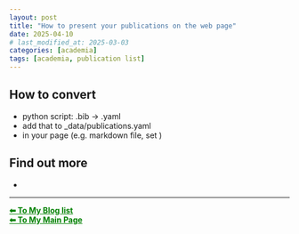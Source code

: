 ```yaml
---
layout: post
title: "How to present your publications on the web page"
date: 2025-04-10
# last_modified_at: 2025-03-03
categories: [academia]
tags: [academia, publication list]
---
```



## How to convert
- python script: .bib -> .yaml
- add that to _data/publications.yaml
- in your page (e.g. markdown file, set )



## <span id="ref"> Find out more </span>
- 

--- 
<a href="{{ site.baseurl }}/blog/" style="color:green;"><strong>⬅ To My Blog list</strong></a><br>
<a href="{{ site.baseurl }}/" style="color:green"><strong>⬅ To My Main Page</strong></a>
